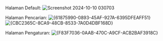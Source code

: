 Halaman Default:
![Screenshot 2024-10-10 030703](https://github.com/user-attachments/assets/85ca507a-3c93-4abf-ab15-0c12bf7a9483)

Halaman Pencarian:
![{61875990-0893-45AF-927A-6395DFEAFF51}](https://github.com/user-attachments/assets/0b131c5d-b83e-49a5-91d0-ea7bca9dcb5b)
![{CBC2365C-8CA9-48CB-8533-7A0D4DBF168D}](https://github.com/user-attachments/assets/54c5ee55-9075-43c2-ae5b-0e34d47b1043)

Halaman Pengaturan:
![{F83F7036-0AAB-470C-A9CF-ACB2BAF3918C}](https://github.com/user-attachments/assets/f3f7c757-148c-4ec7-8317-06a5e1016dbd)
